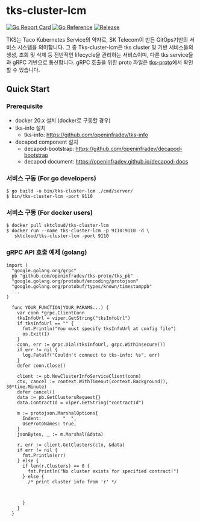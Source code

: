 # tks-cluster-lcm

[![Go Report Card](https://goreportcard.com/badge/github.com/openinfradev/tks-cluster-lcm?style=flat-square)](https://goreportcard.com/report/github.com/openinfradev/tks-cluster-lcm)
[![Go Reference](https://pkg.go.dev/badge/github.com/openinfradev/tks-cluster-lcm.svg)](https://pkg.go.dev/github.com/openinfradev/tks-cluster-lcm)
[![Release](https://img.shields.io/github/release/sktelecom/tks-cluster-lcm.svg?style=flat-square)](https://github.com/openinfradev/tks-cluster-lcm/releases/latest)

TKS는 Taco Kubernetes Service의 약자로, SK Telecom이 만든 GitOps기반의 서비스 시스템을 의미합니다. 그 중 Tks-cluster-lcm은 tks cluster 및 기반 서비스들의 생성, 조회 및 삭제 등 전반적인 lifecycle을 관리하는 서비스이며, 다른 tks service들과 gRPC 기반으로 통신합니다. gRPC 호출을 위한 proto 파일은 [tks-proto](https://github.com/openinfradev/tks-proto)에서 확인할 수 있습니다.

## Quick Start

### Prerequisite
* docker 20.x 설치 (docker로 구동할 경우)
* tks-info 설치
  * tks-info: https://github.com/openinfradev/tks-info
* decapod component 설치
  * decapod-bootstrap: https://github.com/openinfradev/decapod-bootstrap
  * decapod document: https://openinfradev.github.io/decapod-docs

### 서비스 구동 (For go developers)

```
$ go build -o bin/tks-cluster-lcm ./cmd/server/
$ bin/tks-cluster-lcm -port 9110
```

### 서비스 구동 (For docker users)
```
$ docker pull sktcloud/tks-cluster-lcm
$ docker run --name tks-cluster-lcm -p 9110:9110 -d \
   sktcloud/tks-cluster-lcm -port 9110
```

### gRPC API 호출 예제 (golang)

```
import (
  "google.golang.org/grpc"
  pb "github.com/openinfradev/tks-proto/tks_pb"
  "google.golang.org/protobuf/encoding/protojson"
  "google.golang.org/protobuf/types/known/timestamppb"
  ...
)

  func YOUR_FUNCTION(YOUR_PARAMS...) {
    var conn *grpc.ClientConn
    tksInfoUrl = viper.GetString("tksInfoUrl")
    if tksInfoUrl == "" {
      fmt.Println("You must specify tksInfoUrl at config file")
      os.Exit(1)
    }
    conn, err := grpc.Dial(tksInfoUrl, grpc.WithInsecure())
    if err != nil {
      log.Fatalf("Couldn't connect to tks-info: %s", err)
    }
    defer conn.Close()

    client := pb.NewClusterInfoServiceClient(conn)
    ctx, cancel := context.WithTimeout(context.Background(), 30*time.Minute)
    defer cancel()
    data := pb.GetClustersRequest{}
    data.ContractId = viper.GetString("contractId")

    m := protojson.MarshalOptions{
      Indent:        "  ",
      UseProtoNames: true,
    }
    jsonBytes, _ := m.Marshal(&data)

    r, err := client.GetClusters(ctx, &data)
    if err != nil {
      fmt.Println(err)
    } else {
      if len(r.Clusters) == 0 {
        fmt.Println("No cluster exists for specified contract!")
      } else {
        /* print cluster info from 'r' */


 
      }
    }
  }
```

